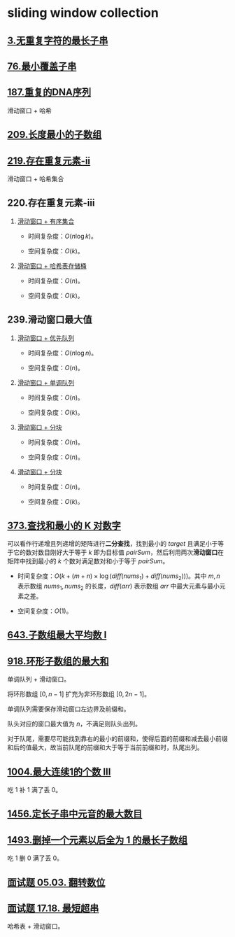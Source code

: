 # sliding window collection

## [3.无重复字符的最长子串](../src/3.无重复字符的最长子串.java)

## [76.最小覆盖子串](../src/76.最小覆盖子串.java)

## [187.重复的DNA序列](../src/187.重复的dna序列.java)

滑动窗口 + 哈希

## [209.长度最小的子数组](../src/209.长度最小的子数组.java)

## [219.存在重复元素-ii](../src/219.存在重复元素-ii.java)

滑动窗口 + 哈希集合

## 220.存在重复元素-iii

1. [滑动窗口 + 有序集合](../src/220.存在重复元素-iii_1.java)

    - 时间复杂度：$O(n\log k)$。

    - 空间复杂度：$O(k)$。

2. [滑动窗口 + 哈希表存储桶](../src/220.存在重复元素-iii.java)

    - 时间复杂度：$O(n)$。

    - 空间复杂度：$O(k)$。

## 239.滑动窗口最大值

1. [滑动窗口 + 优先队列](../src/239.滑动窗口最大值_3.java)

    - 时间复杂度：$O(n\log n)$。

    - 空间复杂度：$O(n)$。

2. [滑动窗口 + 单调队列](../src/239.滑动窗口最大值_2.java)

    - 时间复杂度：$O(n)$。

    - 空间复杂度：$O(k)$。

3. [滑动窗口 + 分块](../src/239.滑动窗口最大值_1.java)

    - 时间复杂度：$O(n)$。

    - 空间复杂度：$O(n)$。

4. [滑动窗口 + 分块](../src/239.滑动窗口最大值.java)

    - 时间复杂度：$O(n)$。

    - 空间复杂度：$O(k)$。

## [373.查找和最小的 K 对数字](../src/373.查找和最小的-k-对数字.java)

可以看作行递增且列递增的矩阵进行**二分查找**，找到最小的 $\textit{target}$ 且满足小于等于它的数对数目刚好大于等于 $k$ 即为目标值 $\textit{pairSum}$，然后利用两次**滑动窗口**在矩阵中找到最小的 $k$ 个数对满足数对和小于等于 $\textit{pairSum}$。

- 时间复杂度：$O(k+(m+n)\times\log(diff(nums_1)+diff(nums_2)))$。其中 $m,n$ 表示数组 $\textit{nums}_1,\textit{nums}_2$ 的长度，$\textit{diff}(arr)$ 表示数组 $arr$ 中最大元素与最小元素之差。

- 空间复杂度：$O(1)$。

## [643.子数组最大平均数 I](../src/643.子数组最大平均数-i.java)

## [918.环形子数组的最大和](../src/918.环形子数组的最大和_1.java)

单调队列 + 滑动窗口。

将环形数组 $[0,n-1]$ 扩充为非环形数组 $[0,2n-1]$。

单调队列需要保存滑动窗口左边界及前缀和。

队头对应的窗口最大值为 $n$，不满足则队头出列。

对于队尾，需要尽可能找到靠右的最小的前缀和，使得后面的前缀和减去最小前缀和后的值最大，故当前队尾的前缀和大于等于当前前缀和时，队尾出列。

## [1004.最大连续1的个数 III](../src/1004.最大连续-1-的个数-iii.java)

吃 $1$ 补 $1$ 满了丢 $0$。

## [1456.定长子串中元音的最大数目](../src/1456.定长子串中元音的最大数目.java)

## [1493.删掉一个元素以后全为 1 的最长子数组](../src/1493.删掉一个元素以后全为-1-的最长子数组.java)

吃 $1$ 删 $0$ 满了丢 $0$。

## [面试题 05.03. 翻转数位](../cn/Java/_____05_03_Reverse_Bits_LCCI/Solution.java)

## [面试题 17.18. 最短超串](../cn/Java/_____17_18_Shortest_Supersequence_LCCI/Solution.java)

哈希表 + 滑动窗口。
